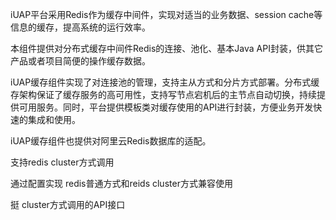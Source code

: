 
iUAP平台采用Redis作为缓存中间件，实现对适当的业务数据、session cache等信息的缓存，提高系统的运行效率。

本组件提供对分布式缓存中间件Redis的连接、池化、基本Java API封装，供其它产品或者项目简便的操作缓存数据。

iUAP缓存组件实现了对连接池的管理，支持主从方式和分片方式部署。分布式缓存架构保证了缓存服务的高可用性，支持写节点宕机后的主节点自动切换，持续提供可用服务。同时，平台提供模板类对缓存使用的API进行封装，方便业务开发快速的集成和使用。

iUAP缓存组件也提供对阿里云Redis数据库的适配。

支持redis cluster方式调用

通过配置实现 redis普通方式和reids cluster方式兼容使用

挺 cluster方式调用的API接口


